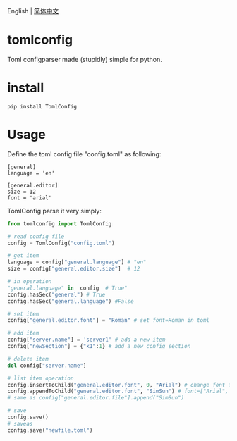 English | [简体中文](README_zh-CN.md)

# tomlconfig
Toml configparser made (stupidly) simple for python.

# install

~~~shell
pip install TomlConfig
~~~

# Usage

Define the toml config file "config.toml" as following:

~~~
[general]
language = 'en'

[general.editor]
size = 12
font = 'arial'
~~~

TomlConfig parse it very simply:

~~~python
from tomlconfig import TomlConfig

# read config file
config = TomlConfig("config.toml")

# get item
language = config["general.language"] # "en"
size = config["general.editor.size"]  # 12

# in operation
"general.language" in  config  # True"
config.hasSec("general") # True
config.hasSec("general.language") #False

# set item
config["general.editor.font"] = "Roman" # set font=Roman in toml

# add item
config["server.name"] = 'server1' # add a new item
config["newSection"] = {"k1":1} # add a new config section

# delete item
del config["server.name"]

# list item operation
config.insertToChild("general.editor.font", 0, "Arial") # change font from str to list and insert item
config.appendToChild("general.editor.font", "SimSun") # font=["Arial", "Roman", "SimSun"]
# same as config["general.editor.file"].append("SimSun")

# save
config.save()
# saveas
config.save("newfile.toml")
~~~
